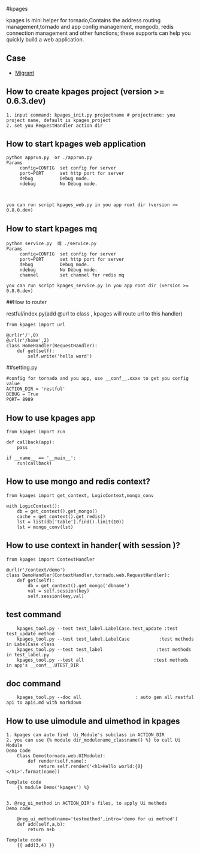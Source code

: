 #kpages

kpages is mini helper for tornado,Contains the address routing management,tornado and app config management, mongodb, redis connection management and other functions; these supports can help you quickly build a web application.

## Case 
* [Migrant](https://github.com/comger/migrant)


## How to create kpages project (version >= 0.6.3.dev)

```
1. input command: kpages_init.py projectname # projectname: you project name, default is kpages_project
2. set you RequestHandler action dir
```

## How to start kpages web application
```
python apprun.py  or ./apprun.py
Params
     config=CONFIG  set config for server
     port=PORT      set http port for server
     debug          Debug mode.
     ndebug         No Debug mode.
     


you can run script kpages_web.py in you app root dir (version >= 0.8.0.dev)
```

## How to start kpages mq
```
python service.py  或 ./service.py
Params
     config=CONFIG  set config for server
     port=PORT      set http port for server
     debug          Debug mode.
     ndebug         No Debug mode.
     channel        set channel for redis mq

you can run script kpages_service.py in you app root dir (version >= 0.8.0.dev)
```


##How to router

restful/index.py(add @url to class , kpages will route url to this handler)
```
from kpages import url

@url(r'/',0)
@url(r'/home',2)
class HomeHandler(RequestHandler):
    def get(self):
        self.write('hello word')

```

##setting.py
```
#config for tornado and you app, use __conf__.xxxx to get you config value
ACTION_DIR = 'restful'
DEBUG = True
PORT= 8989
```

## How to use kpages app

```
from kpages import run

def callback(app):
    pass

if __name__ == '__main__':
    run(callback)
```

## How to use mongo and redis context?
```
from kpages import get_context, LogicContext,mongo_conv

with LogicContext():
    db = get_context().get_mongo()
    cache = get_context().get_redis()
    lst = list(db['table'].find().limit(10))
    lst = mongo_conv(lst)

```

## How to use context in hander( with session )?
```
from kpages import ContextHandler

@url(r'/context/demo')
class DemoHandler(ContextHandler,tornado.web.RequestHandler):
    def get(self):
        db = get_context().get_mongo('dbname')
        val = self.session(key)
        self.session(key,val)
```



## test command
```
    kpages_tool.py --test test_label.LabelCase.test_update :test test_update method
    kpages_tool.py --test test_label.LabelCase           :test methods in LabelCase class
    kpages_tool.py --test test_label                    :test methods in test_label.py
    kpages_tool.py --test all                          :test methods in app's __conf__.UTEST_DIR
```


## doc command
```
    kpages_tool.py --doc all                    : auto gen all restful api to apis.md with markdown

```

## How to use  uimodule and uimethod in kpages
```
1. kpages can auto find  Ui_Module's subclass in ACTION_DIR
2. you can use {% module dir_modulename_classname() %} to call Ui Module
Demo Code
    Class Demo(tornado.web.UIModule):
        def render(self,name):
            return self.render('<h1>Hello world:{0}</h1>'.format(name))

Template code
    {% module Demo('kpages') %}
    

3. @reg_ui_method in ACTION_DIR's files, to apply Ui methods
Demo code
    
    @reg_ui_method(name='testmethod',intro='demo for ui method')
    def add(self,a,b):
        return a+b
        
Template code
    {{ add(3,4) }}
    
```


